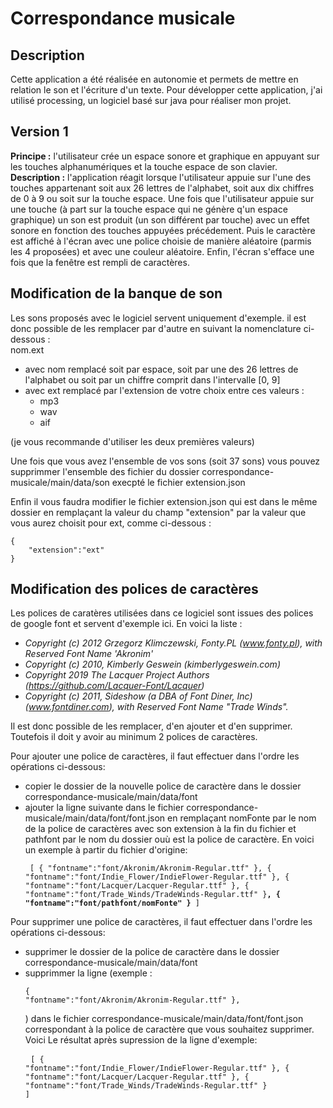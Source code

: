 Correspondance musicale
=======================

Description
-----------

Cette application a été réalisée en autonomie et permets de mettre en relation le son et l'écriture d'un texte. Pour développer cette application, j'ai utilisé processing, un logiciel basé sur java pour réaliser mon projet.

Version 1
---------

<b>Principe :</b> l'utilisateur crée un espace sonore et graphique en appuyant sur les touches alphanumériques et la touche espace de son clavier.<br/>
<b>Description :</b> l'application réagit lorsque l'utilisateur appuie sur l'une des touches appartenant soit aux 26 lettres de l'alphabet, soit aux dix chiffres de 0 à 9 ou soit sur la touche espace. Une fois que l'utilisateur appuie sur une touche (à part sur la touche espace qui ne génère q'un espace graphique) un son est produit (un son différent par touche) avec un effet sonore en fonction des touches appuyées précédement. Puis le caractère est affiché à l'écran avec une police choisie de manière aléatoire (parmis les 4 proposées) et avec une couleur aléatoire. Enfin, l'écran s'efface une fois que la fenêtre est rempli de caractères.

Modification de la banque de son
--------------------------------

Les sons proposés avec le logiciel servent uniquement d'exemple. il est donc possible de les remplacer par d'autre en suivant la nomenclature ci-dessous :<br/>
nom.ext 
* avec nom remplacé soit par espace, soit par une des 26 lettres de l'alphabet ou soit par un chiffre comprit dans l'intervalle [0, 9] 
* avec ext remplacé par l'extension de votre choix entre ces valeurs : 
    * mp3 
    * wav
    * aif


</p>(je vous recommande d'utiliser les deux premières valeurs)<p>
Une fois que vous avez l'ensemble de vos sons (soit 37 sons) vous pouvez supprimmer l'ensemble des fichier du dossier correspondance-musicale/main/data/son execpté le fichier extension.json

Enfin il vous faudra modifier le fichier extension.json qui est dans le même dossier en remplaçant la valeur du champ "extension" par la valeur que vous aurez choisit
pour ext, comme ci-dessous :
<pre><code>{
    "extension":"ext"
}</code></pre>

Modification des polices de caractères
--------------------------------------

Les polices de caratères utilisées dans ce logiciel sont issues des polices de google font et servent d'exemple ici. 
En voici la liste :
* <cite>Copyright (c) 2012 Grzegorz Klimczewski, Fonty.PL (www.fonty.pl), with Reserved Font Name 'Akronim'</cite>
* <cite>Copyright (c) 2010, Kimberly Geswein (kimberlygeswein.com)</cite>
* <cite>Copyright 2019 The Lacquer Project Authors (https://github.com/Lacquer-Font/Lacquer)</cite>
* <cite>Copyright (c) 2011, Sideshow (a DBA of Font Diner, Inc) (www.fontdiner.com), with Reserved Font Name "Trade Winds".</cite>

Il est donc possible de les remplacer, d'en ajouter et d'en supprimer. Toutefois il doit y avoir au minimum 2 polices de caractères.

Pour ajouter une police de caractères, il faut effectuer dans l'ordre les opérations ci-dessous:
* copier le dossier de la nouvelle police de caractère dans le dossier correspondance-musicale/main/data/font
* ajouter la ligne suivante dans le fichier correspondance-musicale/main/data/font/font.json en remplaçant nomFonte par le nom de la police de caractères avec son extension à la fin du fichier et pathfont par le nom du dossier ouù est la police de caractère. En voici un exemple à partir du fichier d'origine: <pre><code>
    [ 
        {
            "fontname":"font/Akronim/Akronim-Regular.ttf"
        },
        {
            "fontname":"font/Indie_Flower/IndieFlower-Regular.ttf"
        },
        {
            "fontname":"font/Lacquer/Lacquer-Regular.ttf"
        },
        {
            "fontname":"font/Trade_Winds/TradeWinds-Regular.ttf"
        }<b>,
        {
            "fontname":"font/pathfont/nomFonte"
        }</b>
    ]</code></pre>


Pour supprimer une police de caractères, il faut effectuer dans l'ordre les opérations ci-dessous:
* supprimer le dossier de la police de caractère dans le dossier correspondance-musicale/main/data/font
* supprimmer la ligne (exemple : <pre><code>{
	"fontname":"font/Akronim/Akronim-Regular.ttf" 
}, </code></pre>) dans le fichier correspondance-musicale/main/data/font/font.json correspondant à la police de caractère que vous souhaitez supprimer. Voici Le résultat après supression de la ligne d'exemple: <pre> <code>[
    {
        "fontname":"font/Indie_Flower/IndieFlower-Regular.ttf"
    },
    {
        "fontname":"font/Lacquer/Lacquer-Regular.ttf"
    },
    {
        "fontname":"font/Trade_Winds/TradeWinds-Regular.ttf"
    }
]</code></pre>
